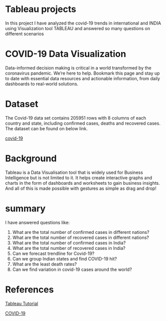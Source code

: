 
# Tableau projects

In this project I have analyzed the covid-19 trends in international and INDIA using Visualization tool TABLEAU and answered so many questions on different scenarios

# COVID-19 Data Visualization

Data-informed decision making is critical in a world transformed by the coronavirus pandemic. We’re here to help. Bookmark this page and stay up to date with essential data resources and actionable information, from daily dashboards to real-world solutions.

# Dataset

The Covid-19 data set contains 205951 rows with 8 columns of each country and state, including confirmed cases, deaths and recovered cases. The dataset can be found on below link.

[covid-19](https://drive.google.com/drive/folders/1CId5UlsXoi4feiurlQ2u-xHQDezTJR5a?usp=sharing)

# Background

Tableau is a Data Visualisation tool that is widely used for Business Intelligence but is not limited to it. It helps create interactive graphs and charts in the form of dashboards and worksheets to gain business insights. And all of this is made possible with gestures as simple as drag and drop!

# summary

I have answered questions like:

1. What are the total number of confirmed cases in different nations?
2. What are the total number of recovered cases in different nations?
3. What are the total number of confirmed cases in India?
4. What are the total number of recovered cases in India?
5. Can we forecast trendline for Covid-19?
6. Can we group Indian states and find COVID-19 hit?
7. What are the least death rates?
8. Can we find variation in covid-19 cases around the world?


# References

[Tableau Tutorial](https://www.tableau.com/learn/articles/data-visualization)

[COVID-19](https://www.tableau.com/covid-19-coronavirus-data-resources)



